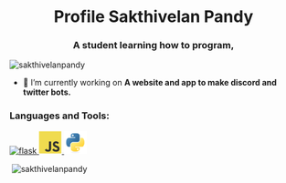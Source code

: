 <h1 align="center">Profile Sakthivelan Pandy</h1>
<h3 align="center">A student learning how to program,</h3>

<p align="left"> <img src="https://komarev.com/ghpvc/?username=sakthivelanpandy&label=Profile%20views&color=0e75b6&style=flat" alt="sakthivelanpandy" /> </p>

- 🔭 I’m currently working on **A website and app to make discord and twitter bots.**


<h3 align="left">Languages and Tools:</h3>
<p align="left"> <a href="https://flask.palletsprojects.com/" target="_blank"> <img src="https://www.vectorlogo.zone/logos/pocoo_flask/pocoo_flask-icon.svg" alt="flask" width="40" height="40"/> </a> <a href="https://developer.mozilla.org/en-US/docs/Web/JavaScript" target="_blank"> <img src="https://raw.githubusercontent.com/devicons/devicon/master/icons/javascript/javascript-original.svg" alt="javascript" width="40" height="40"/> </a> <a href="https://www.python.org" target="_blank"> <img src="https://raw.githubusercontent.com/devicons/devicon/master/icons/python/python-original.svg" alt="python" width="40" height="40"/> </a> </p>

<p>&nbsp;<img align="center" src="https://github-readme-stats.vercel.app/api?username=sakthivelanpandy&show_icons=true&locale=en" alt="sakthivelanpandy" /></p>
